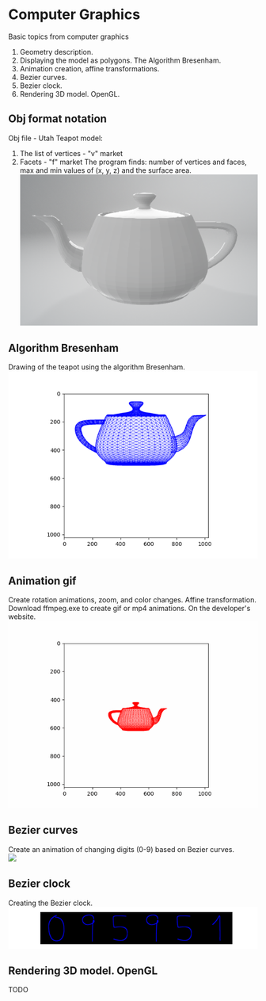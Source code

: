 # Computer Graphics
Basic topics from computer graphics

1. Geometry description.
2. Displaying the model as polygons. The Algorithm Bresenham.
3. Animation creation, affine transformations.
4. Bezier curves.
5. Bezier clock.
6. Rendering 3D model. OpenGL.

## Obj format notation
Obj file - Utah Teapot model:</br>
1. The list of vertices - "v" market
2. Facets - "f" market
The program finds: number of vertices and faces, max and min values of (x, y, z) and the surface area.</br>
![](/NotationObj/teapot.png)
## Algorithm Bresenham
Drawing of the teapot using the algorithm Bresenham.
</br>
![](/Bresenham/teapot.png)
## Animation gif
Create rotation animations, zoom, and color changes. Affine transformation.
Download ffmpeg.exe to create gif or mp4 animations. On the developer's website.
![](/Animation/teapot_anim.gif)
## Bezier curves
Create an animation of changing digits (0-9) based on Bezier curves.</br>
![](/BezierСurve/digits_anim.gif)
## Bezier clock
Creating the Bezier clock.</br>
![](/Clock/clock_anim.gif)
## Rendering 3D model. OpenGL
TODO

